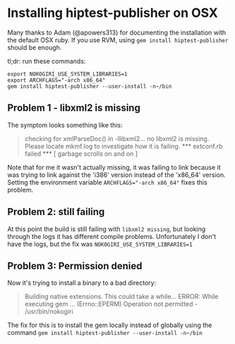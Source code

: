 Installing hiptest-publisher on OSX
===================================

Many thanks to Adam (@apowers313) for documenting the installation with the default OSX ruby. If you use RVM, using ``gem install hiptest-publisher`` should be enough.

tl;dr: run these commands:

```shell
export NOKOGIRI_USE_SYSTEM_LIBRARIES=1
export ARCHFLAGS="-arch x86_64"
gem install hiptest-publisher --user-install -n~/bin
```

Problem 1 - libxml2 is missing
------------------------------

The symptom looks something like this:

> checking for xmlParseDoc() in -llibxml2... no
> libxml2 is missing.  Please locate mkmf.log to investigate how it is failing.
> *** extconf.rb failed ***
> [ garbage scrolls on and on ]

Note that for me it wasn't actually missing, it was failing to link because it was trying to link against the 'i386' version instead of the 'x86_64' version. Setting the environment variable `ARCHFLAGS="-arch x86_64"` fixes this problem.


Problem 2: still failing
------------------------

At this point the build is still failing with `libxml2 missing`, but looking through the logs it has different compile problems. Unfortunately I don't have the logs, but the fix was `NOKOGIRI_USE_SYSTEM_LIBRARIES=1`


Problem 3: Permission denied
----------------------------

Now it's trying to install a binary to a bad directory:

> Building native extensions.  This could take a while...
> ERROR:  While executing gem ... (Errno::EPERM)
> Operation not permitted - /usr/bin/nokogiri

The fix for this is to install the gem locally instead of globally using the command `gem install hiptest-publisher --user-install -n~/bin`
